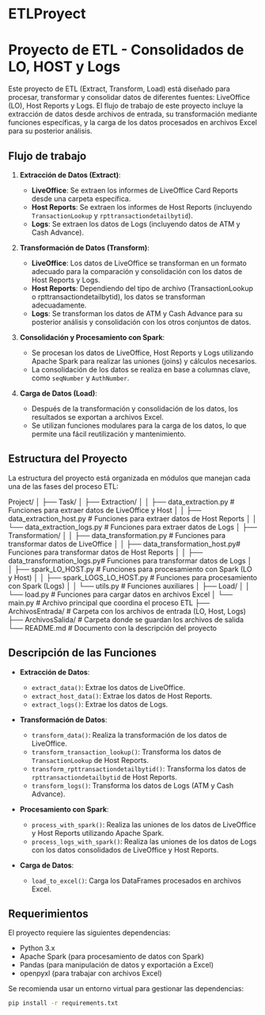 # ETLProyect
# Proyecto de ETL - Consolidados de LO, HOST y Logs

Este proyecto de ETL (Extract, Transform, Load) está diseñado para procesar, transformar y consolidar datos de diferentes fuentes: LiveOffice (LO), Host Reports y Logs. El flujo de trabajo de este proyecto incluye la extracción de datos desde archivos de entrada, su transformación mediante funciones específicas, y la carga de los datos procesados en archivos Excel para su posterior análisis.

## Flujo de trabajo

1. **Extracción de Datos (Extract)**:
    - **LiveOffice**: Se extraen los informes de LiveOffice Card Reports desde una carpeta específica.
    - **Host Reports**: Se extraen los informes de Host Reports (incluyendo `TransactionLookup` y `rpttransactiondetailbytid`).
    - **Logs**: Se extraen los datos de Logs (incluyendo datos de ATM y Cash Advance).

2. **Transformación de Datos (Transform)**:
    - **LiveOffice**: Los datos de LiveOffice se transforman en un formato adecuado para la comparación y consolidación con los datos de Host Reports y Logs.
    - **Host Reports**: Dependiendo del tipo de archivo (TransactionLookup o rpttransactiondetailbytid), los datos se transforman adecuadamente.
    - **Logs**: Se transforman los datos de ATM y Cash Advance para su posterior análisis y consolidación con los otros conjuntos de datos.

3. **Consolidación y Procesamiento con Spark**:
    - Se procesan los datos de LiveOffice, Host Reports y Logs utilizando Apache Spark para realizar las uniones (joins) y cálculos necesarios.
    - La consolidación de los datos se realiza en base a columnas clave, como `seqNumber` y `AuthNumber`.

4. **Carga de Datos (Load)**:
    - Después de la transformación y consolidación de los datos, los resultados se exportan a archivos Excel.
    - Se utilizan funciones modulares para la carga de los datos, lo que permite una fácil reutilización y mantenimiento.

## Estructura del Proyecto

La estructura del proyecto está organizada en módulos que manejan cada una de las fases del proceso ETL:

Project/ │ ├── Task/ │ ├── Extraction/ │ │ ├── data_extraction.py # Funciones para extraer datos de LiveOffice y Host │ │ ├── data_extraction_host.py # Funciones para extraer datos de Host Reports │ │ └── data_extraction_logs.py # Funciones para extraer datos de Logs │ ├── Transformation/ │ │ ├── data_transformation.py # Funciones para transformar datos de LiveOffice │ │ ├── data_transformation_host.py# Funciones para transformar datos de Host Reports │ │ ├── data_transformation_logs.py# Funciones para transformar datos de Logs │ │ ├── spark_LO_HOST.py # Funciones para procesamiento con Spark (LO y Host) │ │ ├── spark_LOGS_LO_HOST.py # Funciones para procesamiento con Spark (Logs) │ │ └── utils.py # Funciones auxiliares │ ├── Load/ │ │ └── load.py # Funciones para cargar datos en archivos Excel │ └── main.py # Archivo principal que coordina el proceso ETL ├── ArchivosEntrada/ # Carpeta con los archivos de entrada (LO, Host, Logs) ├── ArchivosSalida/ # Carpeta donde se guardan los archivos de salida └── README.md # Documento con la descripción del proyecto


## Descripción de las Funciones

- **Extracción de Datos**:
    - `extract_data()`: Extrae los datos de LiveOffice.
    - `extract_host_data()`: Extrae los datos de Host Reports.
    - `extract_logs()`: Extrae los datos de Logs.

- **Transformación de Datos**:
    - `transform_data()`: Realiza la transformación de los datos de LiveOffice.
    - `transform_transaction_lookup()`: Transforma los datos de `TransactionLookup` de Host Reports.
    - `transform_rpttransactiondetailbytid()`: Transforma los datos de `rpttransactiondetailbytid` de Host Reports.
    - `transform_logs()`: Transforma los datos de Logs (ATM y Cash Advance).

- **Procesamiento con Spark**:
    - `process_with_spark()`: Realiza las uniones de los datos de LiveOffice y Host Reports utilizando Apache Spark.
    - `process_logs_with_spark()`: Realiza las uniones de los datos de Logs con los datos consolidados de LiveOffice y Host Reports.

- **Carga de Datos**:
    - `load_to_excel()`: Carga los DataFrames procesados en archivos Excel.

## Requerimientos

El proyecto requiere las siguientes dependencias:

- Python 3.x
- Apache Spark (para procesamiento de datos con Spark)
- Pandas (para manipulación de datos y exportación a Excel)
- openpyxl (para trabajar con archivos Excel)

Se recomienda usar un entorno virtual para gestionar las dependencias:

```bash
pip install -r requirements.txt
